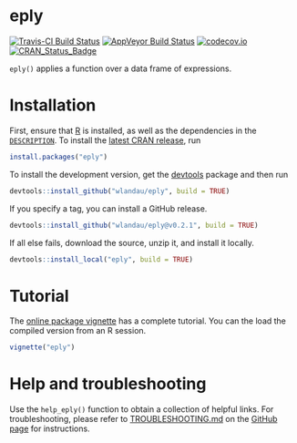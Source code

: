 # eply

[![Travis-CI Build Status](https://travis-ci.org/wlandau/eply.svg?branch=master)](https://travis-ci.org/wlandau/eply)
[![AppVeyor Build Status](https://ci.appveyor.com/api/projects/status/github/wlandau/eply?branch=master&svg=true)](https://ci.appveyor.com/project/wlandau/eply)
[![codecov.io](https://codecov.io/github/wlandau/eply/coverage.svg?branch=master)](https://codecov.io/github/wlandau/eply?branch=master)
[![CRAN_Status_Badge](http://www.r-pkg.org/badges/version/eply)](http://cran.r-project.org/package=eply)

`eply()` applies a function over a data frame of expressions.


# Installation

First, ensure that [R](https://www.r-project.org/) is installed, as well as the dependencies in the [`DESCRIPTION`](https://github.com/wlandau/eply/blob/master/DESCRIPTION). To install the [latest CRAN release](https://cran.r-project.org/web/packages/eply/), run

```r
install.packages("eply")
```

To install the development version, get the [devtools](https://cran.r-project.org/web/packages/devtools/) package and then run 

```r
devtools::install_github("wlandau/eply", build = TRUE)
```

If you specify a tag, you can install a GitHub release.

```r
devtools::install_github("wlandau/eply@v0.2.1", build = TRUE)
```

If all else fails, download the source, unzip it, and install it locally.

```r
devtools::install_local("eply", build = TRUE)
```


# Tutorial

The [online package vignette](http://will-landau.com/eply/articles/eply.html) has a complete tutorial. You can the load the compiled version from an R session.

```r
vignette("eply")
```


# Help and troubleshooting

Use the `help_eply()` function to obtain a collection of helpful links. For troubleshooting, please refer to [TROUBLESHOOTING.md](https://github.com/wlandau/eply/blob/master/TROUBLESHOOTING.md) on the [GitHub page](https://github.com/wlandau/eply) for instructions.
